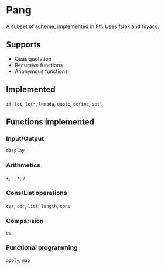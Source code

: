# Pang

A subset of scheme, implemented in F#.
Uses fslex and fsyacc.

## Supports

* Quasiquotation
* Recursive functions
* Anonymous functions

## Implemented

`if`, `let`, `let*`, `lambda`, `quote`, `define`, `set!`

## Functions implemented

### Input/Output

`display`

### Arithmetics

`+`, `-`, `*`, `/`

### Cons/List operations

`car`, `cdr`, `list`, `length`, `cons`

### Comparision

`eq`

### Functional programming

`apply`, `map`